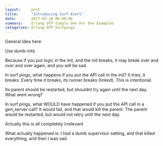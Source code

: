 ```yaml
---
layout:     post
title:      "Introducing Surf Alert"
date:       2017-03-18 00:00:00
summary:    Erlang OTP Simple One For One Examples
categories: Erlang OTP Surfpings
---
```


General Idea here:

Use dumb inits

Because if you put logic in the init, and the init breaks, it may break over and over and over again, and you will be sad.

In surf pings, what happens if you put the API call in the init? It tries, it breaks. Every time it breaks, its runner breaks (linked). This is intentional.

Its parent should be restarted, but shouldnt try again until the next day. What went wrong?

In surf pings, what WOULD have happened if you put the API call in a gen_server:call? It would fail, and that would kill the parent. The parent would be restarted, but would not retry until the next day.

Actually this is all completely irrelevant.

What actually happened is: I had a dumb supervisor setting, and that killed everything, and then I was sad.

